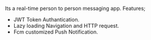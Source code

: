 Its a real-time person to person messaging app. Features;
- JWT Token Authantication.
- Lazy loading Navigation and HTTP request.
- Fcm customized Push Notification.
